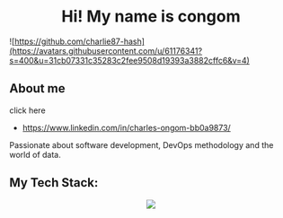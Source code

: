 <h1 align="center">Hi! My name is congom </h1>
<p align="center"> </p>


![https://github.com/charlie87-hash](https://avatars.githubusercontent.com/u/61176341?s=400&u=31cb07331c35283c2fee9508d19393a3882cffc6&v=4)


## About me
click here 
- https://www.linkedin.com/in/charles-ongom-bb0a9873/ 

Passionate about software development, DevOps methodology and the world of data.

##
## My Tech Stack:

<p align="center">
  <a href="#">
    <img src="https://skillicons.dev/icons?i=c,python,django,mysql,linux,docker,kubernetes&theme=light"/>
  </a>
</p>

##
